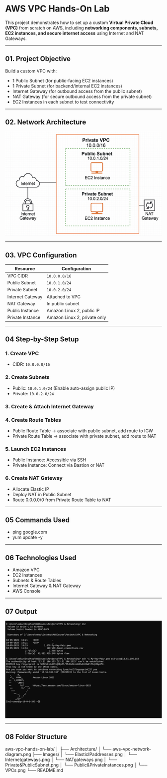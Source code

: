 #  AWS VPC Hands-On Lab

This project demonstrates how to set up a custom **Virtual Private Cloud (VPC)** from scratch on AWS, including **networking components, subnets, EC2 instances, and secure internet access** using Internet and NAT Gateways.

---

## 01. Project Objective

Build a custom VPC with:
-  1 Public Subnet (for public-facing EC2 instances)
-  1 Private Subnet (for backend/internal EC2 instances)
-  Internet Gateway (for outbound access from the public subnet)
-  NAT Gateway (for secure outbound access from the private subnet)
-  EC2 Instances in each subnet to test connectivity

---

## 02. Network Architecture

![VPC Network Diagram](Architercture/aws-vpc-network-diagram.png)

---

## 03. VPC Configuration

| Resource           | Configuration                |
|--------------------|------------------------------|
| VPC CIDR           | `10.0.0.0/16`                |
| Public Subnet      | `10.0.1.0/24`                |
| Private Subnet     | `10.0.2.0/24`                |
| Internet Gateway   | Attached to VPC              |
| NAT Gateway        | In public subnet             |
| Public Instance    | Amazon Linux 2, public IP    |
| Private Instance   | Amazon Linux 2, private only |

---

## 04 Step-by-Step Setup

### 1. **Create VPC**
- CIDR: `10.0.0.0/16`

### 2. **Create Subnets**
- Public: `10.0.1.0/24` (Enable auto-assign public IP)
- Private: `10.0.2.0/24`

### 3. **Create & Attach Internet Gateway**

### 4. **Create Route Tables**
- Public Route Table → associate with public subnet, add route to IGW
- Private Route Table → associate with private subnet, add route to NAT

### 5. **Launch EC2 Instances**
- Public Instance: Accessible via SSH
- Private Instance: Connect via Bastion or NAT

### 6. **Create NAT Gateway**
- Allocate Elastic IP
- Deploy NAT in Public Subnet
- Route 0.0.0.0/0 from Private Route Table to NAT

---

## 05 Commands Used 
- ping google.com
- yum update -y

---

## 06 Technologies Used

- Amazon VPC
- EC2 Instances
- Subnets & Route Tables
- Internet Gateway & NAT Gateway
- AWS Console

---

## 07 Output

![VPC Network Diagram](Images/output.png)

---

## 08 Folder Structure

aws-vpc-hands-on-lab/
│
├── Architecture/
│ └── aws-vpc-network-diagram.png
├── Images/
│ └── ElasticIPaddresses.png
│ └── Internetgateways.png
│ └── NATgateways.png
│ └── Private&PublicSubnet.png
│ └── Public&PrivateInstances.png
│ └── VPCs.png
└── README.md
